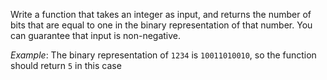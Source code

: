 Write a function that takes an integer as input, and returns the number of bits that are equal to one in the binary 
representation of that number. You can guarantee that input is non-negative.

_Example_: The binary representation of `1234` is `10011010010`, so the function should return `5` in this case